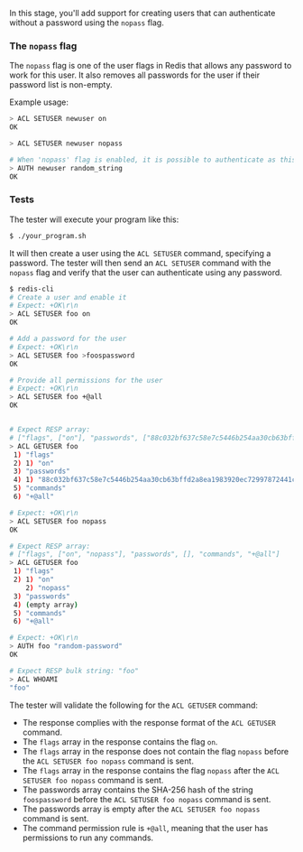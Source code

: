 In this stage, you'll add support for creating users that can authenticate without a password using the `nopass` flag.

### The `nopass` flag

The `nopass` flag is one of the user flags in Redis that allows any password to work for this user. It also removes all passwords for the user if their password list is non-empty.

Example usage:

```bash
> ACL SETUSER newuser on
OK

> ACL SETUSER newuser nopass

# When 'nopass' flag is enabled, it is possible to authenticate as this user using any password
> AUTH newuser random_string
OK
```

### Tests

The tester will execute your program like this:

```bash
$ ./your_program.sh
```

It will then create a user using the `ACL SETUSER` command, specifying a password. The tester will then send an `ACL SETUSER` command with the `nopass` flag and verify that the user can authenticate using any password.

```bash
$ redis-cli
# Create a user and enable it
# Expect: +OK\r\n
> ACL SETUSER foo on
OK

# Add a password for the user
# Expect: +OK\r\n
> ACL SETUSER foo >foospassword
OK

# Provide all permissions for the user
# Expect: +OK\r\n
> ACL SETUSER foo +@all
OK


# Expect RESP array:
# ["flags", ["on"], "passwords", ["88c032bf637c58e7c5446b254aa30cb63bffd2a8ea1983920ec72997872441c1"], "commands", "+@all"]
> ACL GETUSER foo
 1) "flags"
 2) 1) "on"
 3) "passwords"
 4) 1) "88c032bf637c58e7c5446b254aa30cb63bffd2a8ea1983920ec72997872441c1"
 5) "commands"
 6) "+@all"

# Expect: +OK\r\n
> ACL SETUSER foo nopass
OK

# Expect RESP array:
# ["flags", ["on", "nopass"], "passwords", [], "commands", "+@all"]
> ACL GETUSER foo
 1) "flags"
 2) 1) "on"
    2) "nopass"
 3) "passwords"
 4) (empty array)
 5) "commands"
 6) "+@all"

# Expect: +OK\r\n
> AUTH foo "random-password"
OK

# Expect RESP bulk string: "foo"
> ACL WHOAMI
"foo"
```

The tester will validate the following for the `ACL GETUSER` command:

- The response complies with the response format of the `ACL GETUSER` command.
- The `flags` array in the response contains the flag `on`.
- The `flags` array in the response does not contain the flag `nopass` before the `ACL SETUSER foo nopass` command is sent.
- The `flags` array in the response contains the flag `nopass` after the `ACL SETUSER foo nopass` command is sent.
- The passwords array contains the SHA-256 hash of the string `foospassword` before the `ACL SETUSER foo nopass` command is sent.
- The passwords array is empty after the `ACL SETUSER foo nopass` command is sent.
- The command permission rule is `+@all`, meaning that the user has permissions to run any commands.
